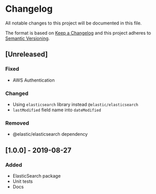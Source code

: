 # Changelog

All notable changes to this project will be documented in this file.

The format is based on [Keep a Changelog](http://keepachangelog.com/en/1.0.0/)
and this project adheres to [Semantic Versioning](http://semver.org/spec/v2.0.0.html).

## [Unreleased]
### Fixed
- AWS Authentication
### Changed
- Using `elasticsearch` library instead `@elastic/elasticsearch`
- `lastModified` field name into `dateModified`
### Removed
- @elastic/elasticsearch dependency

## [1.0.0] - 2019-08-27
### Added
- ElasticSearch package
- Unit tests
- Docs
